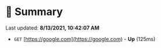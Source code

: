 # 📖 Summary
Last updated: **8/13/2021, 10:42:07 AM**

- `GET` [https://google.com](https://google.com) - **Up** (125ms)
